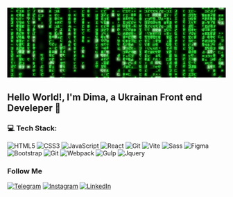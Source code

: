 [![Header](https://github.com/daimonti121/daimonti121/blob/main/assets/b4e371619042d1e80918d09904e90f7d.gif)](https://github.com/daimonti121)

## Hello World!, I'm Dima, a Ukrainan Front end Develeper 👋 

### 💻 Tech Stack:

![HTML5](https://img.shields.io/badge/-HTML5-090909?style=for-the-badge&logo=html5&logoColor=47C5FB)
![CSS3](https://img.shields.io/badge/-CSS3-090909?style=for-the-badge&logo=CSS&logoColor=097CDB)
![JavaScript](https://img.shields.io/badge/-JavaScript-090909?style=for-the-badge&logo=javascript&logoColor=E9D54D)
![React](https://img.shields.io/badge/-React-090909?style=for-the-badge&logo=react&logoColor=F8C52C)
![Git](https://img.shields.io/badge/-Git-090909?style=for-the-badge&logo=git&logoColor=F88C00)
![Vite](https://img.shields.io/badge/-Vite-090909?style=for-the-badge&logo=vite&logoColor=E5D3FF)
![Sass](https://img.shields.io/badge/-Sass-090909?style=for-the-badge&logo=sass&logoColor=E5D3FF)
![Figma](https://img.shields.io/badge/-Figma-090909?style=for-the-badge&logo=figma&logoColor=E5D3FF)
![Bootstrap](https://img.shields.io/badge/-Bootstrap-090909?style=for-the-badge&logo=bootstrap&logoColor=E5D3FF)
![Git](https://img.shields.io/badge/-Git-090909?style=for-the-badge&logo=git&logoColor=E5D3FF)
![Webpack](https://img.shields.io/badge/-Webpack-090909?style=for-the-badge&logo=webpack&logoColor=E5D3FF)
![Gulp](https://img.shields.io/badge/-Gulp-090909?style=for-the-badge&logo=gulp&logoColor=E5D3FF)
![Jquery](https://img.shields.io/badge/-Jquery-090909?style=for-the-badge&logo=jquery&logoColor=E5D3FF)


### Follow Me

[![Telegram](https://img.shields.io/badge/-Telegram-090909?style=for-the-badge&logo=telegram&logoColor=27A0D9)](https://t.me/damios_1812)
[![Instagram](https://img.shields.io/badge/-Instagram-090909?style=for-the-badge&logo=instagram&logoColor=B4068E)](https://www.instagram.com/damios_1812/)
[![LinkedIn](https://img.shields.io/badge/-LinkedIn-090909?style=for-the-badge&logo=linkedin&logoColor=B4068E)](https://www.linkedin.com/in/дмитрий-ющенко-7a1b1520a)

<!-- [![Anurag's GitHub stats](https://github-readme-stats.vercel.app/api?username=daimonti121&show_icons=true)](https://github.com/daimonti121/github-readme-stats) -->


<!--
**daimonti121/daimonti121** is a ✨ _special_ ✨ repository because its `README.md` (this file) appears on your GitHub profile.

Here are some ideas to get007BB6 you started:

- 🔭 I’m currently working on ...
- 🌱 I’m currently learning ...
- 👯 I’m looking to collaborate on ...
- 🤔 I’m looking for help with ...
- 💬 Ask me about ...
- 📫 How to reach me: ...
- 😄 Pronouns: ...
- ⚡ Fun fact: ...
-->
